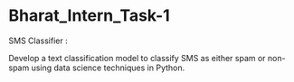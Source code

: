 # Bharat_Intern_Task-1

SMS Classifier :

Develop a text classification model to
classify SMS as either spam or non-spam
using data science techniques in Python.
